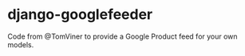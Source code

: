 django-googlefeeder
===================

Code from @TomViner to provide a Google Product feed for your own models. 